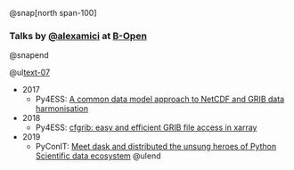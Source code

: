 @snap[north span-100]
### Talks by [@alexamici](https://twitter.com/alexamici) at [B-Open](http://www.bopen.it)
@snapend

@ul[text-07](false)
* 2017
    * Py4ESS: [A common data model approach to NetCDF and GRIB data harmonisation](https://gitpitch.com/alexamici/talks/master?p=Py4ESS)
* 2018
    * Py4ESS: [cfgrib: easy and efficient GRIB file access in xarray](https://gitpitch.com/alexamici/talks/master?p=Py4ESS-2018)
* 2019
    * PyConIT: [Meet dask and distributed the unsung heroes of Python Scientific data ecosystem](https://gitpitch.com/alexamici/talks/master?p=PyConX-2019)
@ulend
